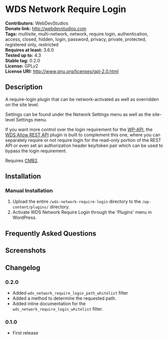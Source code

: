 # WDS Network Require Login #
**Contributors:**      WebDevStudios  
**Donate link:**       http://webdevstudios.com  
**Tags:**              multisite, multi-network, network, require login, authentication, access, closed, hidden, login, password, privacy, private, protected, registered only, restricted    
**Requires at least:** 3.6.0  
**Tested up to:**      4.3  
**Stable tag:**        0.2.0  
**License:**           GPLv2  
**License URI:**       http://www.gnu.org/licenses/gpl-2.0.html  

## Description ##

A require-login plugin that can be network-activated as well as overridden on the site level.

Settings can be found under the Network Settings menu as well as the site-level Settings menu.

If you want more control over the login requirement for the [WP-API](http://wp-api.org/), the [WDS Allow REST API](https://github.com/WebDevStudios/WDS-Allow-REST-API) plugin is built to complement this one, where you can separately require or not require login for the read-only portion of the REST API or even set an authorization header key/token pair which can be used to bypass the login requirement. 

Requires [CMB2](https://github.com/WebDevStudios/CMB2).

## Installation ##

### Manual Installation ###

1. Upload the entire `/wds-network-require-login` directory to the `/wp-content/plugins/` directory.
2. Activate WDS Network Require Login through the 'Plugins' menu in WordPress.

## Frequently Asked Questions ##


## Screenshots ##


## Changelog ##

### 0.2.0 ###
* Added `wds_network_require_login_path_whitelist` filter
* Added a method to determine the requested path.
* Added inline documentation for the `wds_network_require_login_whitelist` filter.

### 0.1.0 ###
* First release
